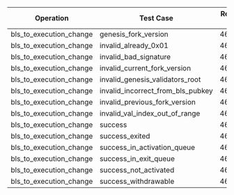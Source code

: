 | Operation | Test Case | Read Pre-State | Read Operation | Process | Merkleize | Commit | Total Cycles | Execution Time |
|-----------|-----------|----------------|----------------|---------|-----------|--------|--------------|----------------|
bls_to_execution_change | genesis_fork_version | 46949445 | 5785 | 2064249 | 902102375 | 1013 | 951126087 | 22.03310375s |
bls_to_execution_change | invalid_already_0x01 | 46949445 | 5785 | 2064316 | 902102375 | 1013 | 951126154 | 21.323996125s |
bls_to_execution_change | invalid_bad_signature | 46949445 | 5785 | 2064249 | 902102375 | 1013 | 951126087 | 22.135685208s |
bls_to_execution_change | invalid_current_fork_version | 46949445 | 5785 | 2064249 | 902102375 | 1013 | 951126087 | 21.377780958s |
bls_to_execution_change | invalid_genesis_validators_root | 46949445 | 5785 | 2064249 | 902102375 | 1013 | 951126087 | 21.410217334s |
bls_to_execution_change | invalid_incorrect_from_bls_pubkey | 46949445 | 5785 | 2064249 | 902102375 | 1013 | 951126087 | 22.090504417s |
bls_to_execution_change | invalid_previous_fork_version | 46949445 | 5785 | 2064249 | 902102375 | 1013 | 951126087 | 22.572781375s |
bls_to_execution_change | invalid_val_index_out_of_range | 46949445 | 5785 | 2064316 | 902102375 | 1013 | 951126154 | 21.997040708s |
bls_to_execution_change | success | 46949445 | 5785 | 2064249 | 902102375 | 1013 | 951126087 | 21.917531s |
bls_to_execution_change | success_exited | 46949445 | 5785 | 2064249 | 902102375 | 1013 | 951126087 | 21.634933208s |
bls_to_execution_change | success_in_activation_queue | 46949445 | 5785 | 2064249 | 902102375 | 1013 | 951126087 | 21.841252s |
bls_to_execution_change | success_in_exit_queue | 46949445 | 5785 | 2064249 | 902102375 | 1013 | 951126087 | 21.82134875s |
bls_to_execution_change | success_not_activated | 46949445 | 5785 | 2064249 | 902102375 | 1013 | 951126087 | 21.766414959s |
bls_to_execution_change | success_withdrawable | 46949445 | 5785 | 2064249 | 902102375 | 1013 | 951126087 | 22.370074417s |

